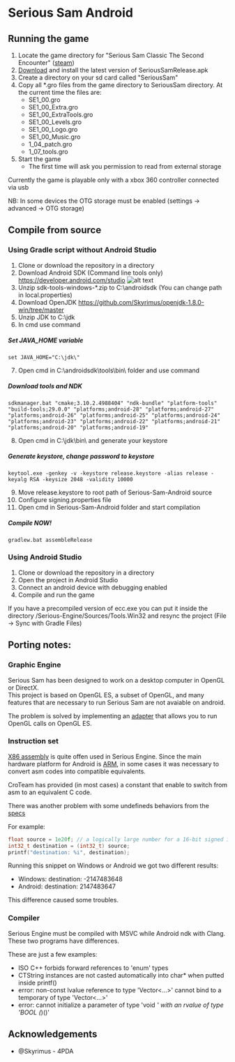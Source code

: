 # Serious Sam Android
## Running the game
1. Locate the game directory for "Serious Sam Classic The Second Encounter" ([steam](https://store.steampowered.com/app/41060/Serious_Sam_Classic_The_Second_Encounter/))
1. [Download](https://github.com/aarcangeli/Serious-Sam-Android/releases/latest) and install the latest version of SeriousSamRelease.apk
1. Create a directory on your sd card called "SeriousSam"
1. Copy all *.gro files from the game directory to SeriousSam directory.
   At the current time the files are:
   * SE1_00.gro
   * SE1_00_Extra.gro
   * SE1_00_ExtraTools.gro
   * SE1_00_Levels.gro
   * SE1_00_Logo.gro
   * SE1_00_Music.gro
   * 1_04_patch.gro
   * 1_07_tools.gro
1. Start the game
   * The first time will ask you permission to read from external storage

Currently the game is playable only with a xbox 360 controller connected via usb

NB: In some devices the OTG storage must be enabled (settings -> advanced -> OTG storage)

## Compile from source
### Using Gradle script without Android Studio
1. Clone or download the repository in a directory
2. Download Android SDK (Command line tools only) https://developer.android.com/studio
![alt text](https://image.prntscr.com/image/ztZ-0HbhRCSRhNwNScoJ-A.png)
3. Unzip sdk-tools-windows-*.zip to C:\androidsdk (You can change path in local.properties)
4. Download OpenJDK https://github.com/Skyrimus/openjdk-1.8.0-win/tree/master
5. Unzip JDK to С:\jdk
6. In cmd use command
##### Set JAVA_HOME variable
    set JAVA_HOME="C:\jdk\"
7. Open cmd in C:\androidsdk\tools\bin\ folder and use command
##### Download tools and NDK
    sdkmanager.bat "cmake;3.10.2.4988404" "ndk-bundle" "platform-tools" "build-tools;29.0.0" "platforms;android-28" "platforms;android-27" "platforms;android-26" "platforms;android-25" "platforms;android-24" "platforms;android-23" "platforms;android-22" "platforms;android-21" "platforms;android-20" "platforms;android-19"
8. Open cmd in C:\jdk\bin\ and generate your keystore
##### Generate keystore, change password to keystore
    keytool.exe -genkey -v -keystore release.keystore -alias release -keyalg RSA -keysize 2048 -validity 10000
9. Move release.keystore to root path of Serious-Sam-Android source
10. Configure signing.properties file
11. Open cmd in Serious-Sam-Android folder and start compilation
##### Compile NOW!
    gradlew.bat assembleRelease
### Using Android Studio
1. Clone or download the repository in a directory
1. Open the project in Android Studio
1. Connect an android device with debugging enabled
1. Compile and run the game

If you have a precompiled version of ecc.exe you can put it inside the directory /Serious-Engine/Sources/Tools.Win32 and
resync the project (File -> Sync with Gradle Files)

## Porting notes:

### Graphic Engine

Serious Sam has been designed to work on a desktop computer in OpenGL or DirectX.<br>
This project is based on OpenGL ES, a subset of OpenGL, and many features that are necessary to run
Serious Sam are not avaiable on android.

The problem is solved by implementing an [adapter] that allows you to run OpenGL calls on OpenGL ES.

### Instruction set

[X86 assembly] is quite offen used in Serious Engine.
Since the main hardware platform for Android is [ARM],
in some cases it was necessary to convert asm codes into compatible equivalents.

CroTeam has provided (in most cases) a constant that enable to switch from asm to an equivalent C code.

There was another problem with some undefineds behaviors from the [specs](http://c0x.coding-guidelines.com/6.3.1.4.html)

For example:

```C
float source = 1e20f; // a logically large number for a 16-bit signed integer
int32_t destination = (int32_t) source;
printf("destination: %i", destination);
```

Running this snippet on Windows or Android we got two different results:

- Windows: destination: -2147483648
- Android: destination: 2147483647

This difference caused some troubles.

### Compiler

Serious Engine must be compiled with MSVC while Android ndk with Clang.
These two programs have differences.

These are just a few examples:
- ISO C++ forbids forward references to 'enum' types
- CTString instances are not casted automatically into char* when putted inside printf()
- error: non-const lvalue reference to type 'Vector<...>' cannot bind to a temporary of type 'Vector<...>'
- error: cannot initialize a parameter of type 'void *' with an rvalue of type 'BOOL (*)()'

[adapter]: Serious-Engine/Sources/AndroidAdapters/gles_adapter.cpp
[X86 assembly]: https://en.wikipedia.org/wiki/X86_assembly_language
[arm]: https://en.wikipedia.org/wiki/ARM_architecture

## Acknowledgements
* @Skyrimus - 4PDA